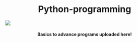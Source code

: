 <h1 align='center'>Python-programming</h1>
<img src="https://miro.medium.com/max/1400/1*L2_3HJTZhbZQLXIwr0MVaQ.gif" class='center'>
<h4 align='center'>Basics to advance programs uploaded here!</h4>
